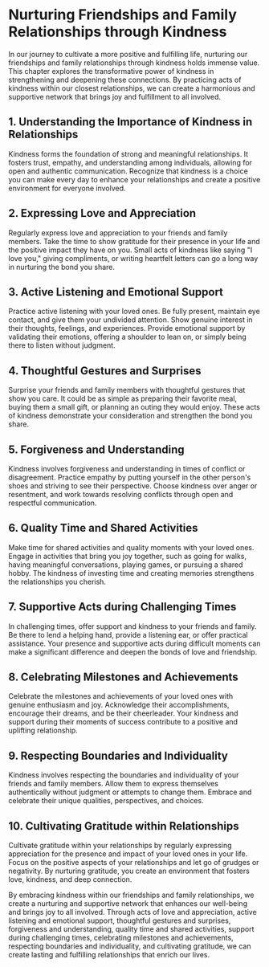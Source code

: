 Nurturing Friendships and Family Relationships through Kindness
==========================================================================

In our journey to cultivate a more positive and fulfilling life, nurturing our friendships and family relationships through kindness holds immense value. This chapter explores the transformative power of kindness in strengthening and deepening these connections. By practicing acts of kindness within our closest relationships, we can create a harmonious and supportive network that brings joy and fulfillment to all involved.

**1. Understanding the Importance of Kindness in Relationships**
----------------------------------------------------------------

Kindness forms the foundation of strong and meaningful relationships. It fosters trust, empathy, and understanding among individuals, allowing for open and authentic communication. Recognize that kindness is a choice you can make every day to enhance your relationships and create a positive environment for everyone involved.

**2. Expressing Love and Appreciation**
---------------------------------------

Regularly express love and appreciation to your friends and family members. Take the time to show gratitude for their presence in your life and the positive impact they have on you. Small acts of kindness like saying "I love you," giving compliments, or writing heartfelt letters can go a long way in nurturing the bond you share.

**3. Active Listening and Emotional Support**
---------------------------------------------

Practice active listening with your loved ones. Be fully present, maintain eye contact, and give them your undivided attention. Show genuine interest in their thoughts, feelings, and experiences. Provide emotional support by validating their emotions, offering a shoulder to lean on, or simply being there to listen without judgment.

**4. Thoughtful Gestures and Surprises**
----------------------------------------

Surprise your friends and family members with thoughtful gestures that show you care. It could be as simple as preparing their favorite meal, buying them a small gift, or planning an outing they would enjoy. These acts of kindness demonstrate your consideration and strengthen the bond you share.

**5. Forgiveness and Understanding**
------------------------------------

Kindness involves forgiveness and understanding in times of conflict or disagreement. Practice empathy by putting yourself in the other person's shoes and striving to see their perspective. Choose kindness over anger or resentment, and work towards resolving conflicts through open and respectful communication.

**6. Quality Time and Shared Activities**
-----------------------------------------

Make time for shared activities and quality moments with your loved ones. Engage in activities that bring you joy together, such as going for walks, having meaningful conversations, playing games, or pursuing a shared hobby. The kindness of investing time and creating memories strengthens the relationships you cherish.

**7. Supportive Acts during Challenging Times**
-----------------------------------------------

In challenging times, offer support and kindness to your friends and family. Be there to lend a helping hand, provide a listening ear, or offer practical assistance. Your presence and supportive acts during difficult moments can make a significant difference and deepen the bonds of love and friendship.

**8. Celebrating Milestones and Achievements**
----------------------------------------------

Celebrate the milestones and achievements of your loved ones with genuine enthusiasm and joy. Acknowledge their accomplishments, encourage their dreams, and be their cheerleader. Your kindness and support during their moments of success contribute to a positive and uplifting relationship.

**9. Respecting Boundaries and Individuality**
----------------------------------------------

Kindness involves respecting the boundaries and individuality of your friends and family members. Allow them to express themselves authentically without judgment or attempts to change them. Embrace and celebrate their unique qualities, perspectives, and choices.

**10. Cultivating Gratitude within Relationships**
--------------------------------------------------

Cultivate gratitude within your relationships by regularly expressing appreciation for the presence and impact of your loved ones in your life. Focus on the positive aspects of your relationships and let go of grudges or negativity. By nurturing gratitude, you create an environment that fosters love, kindness, and deep connection.

By embracing kindness within our friendships and family relationships, we create a nurturing and supportive network that enhances our well-being and brings joy to all involved. Through acts of love and appreciation, active listening and emotional support, thoughtful gestures and surprises, forgiveness and understanding, quality time and shared activities, support during challenging times, celebrating milestones and achievements, respecting boundaries and individuality, and cultivating gratitude, we can create lasting and fulfilling relationships that enrich our lives.
